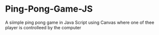 # Ping-Pong-Game-JS
A siimple ping pong game in Java Script using Canvas where one of thee player is controlleed by the computer
